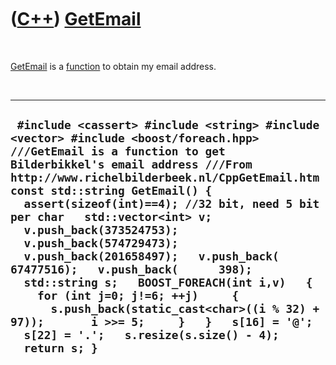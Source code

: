 



 

 

 

 

 

([C++](Cpp.md)) [GetEmail](CppGetEmail.md)
============================================

 

[GetEmail](CppGetEmail.md) is a [function](CppFunction.md) to obtain
my email address.

 

  --------------------------------------------------------------------------------------------------------------------------------------------------------------------------------------------------------------------------------------------------------------------------------------------------------------------------------------------------------------------------------------------------------------------------------------------------------------------------------------------------------------------------------------------------------------------------------------------------------------------------------------------------------------------------------------------------
  ` #include <cassert> #include <string> #include <vector> #include <boost/foreach.hpp>  ///GetEmail is a function to get Bilderbikkel's email address ///From http://www.richelbilderbeek.nl/CppGetEmail.htm const std::string GetEmail() {   assert(sizeof(int)==4); //32 bit, need 5 bit per char   std::vector<int> v;   v.push_back(373524753);   v.push_back(574729473);   v.push_back(201658497);   v.push_back( 67477516);   v.push_back(      398);   std::string s;   BOOST_FOREACH(int i,v)   {     for (int j=0; j!=6; ++j)     {       s.push_back(static_cast<char>((i % 32) + 97));       i >>= 5;     }   }   s[16] = '@';   s[22] = '.';   s.resize(s.size() - 4);   return s; }`
  --------------------------------------------------------------------------------------------------------------------------------------------------------------------------------------------------------------------------------------------------------------------------------------------------------------------------------------------------------------------------------------------------------------------------------------------------------------------------------------------------------------------------------------------------------------------------------------------------------------------------------------------------------------------------------------------------

 

 

 

 

 





 



